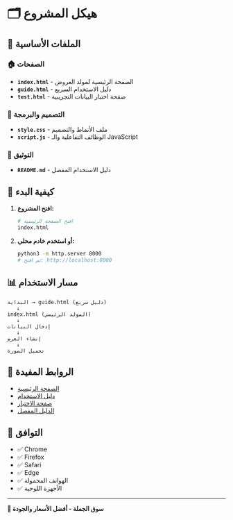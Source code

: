 # 🗂️ هيكل المشروع

## 📁 الملفات الأساسية

### 🏠 الصفحات
- **`index.html`** - الصفحة الرئيسية لمولد العروض
- **`guide.html`** - دليل الاستخدام السريع
- **`test.html`** - صفحة اختبار البيانات التجريبية

### 🎨 التصميم والبرمجة
- **`style.css`** - ملف الأنماط والتصميم
- **`script.js`** - الوظائف التفاعلية والـ JavaScript

### 📖 التوثيق
- **`README.md`** - دليل الاستخدام المفصل

## 🚀 كيفية البدء

1. **افتح المشروع:**
   ```bash
   # افتح الصفحة الرئيسية
   index.html
   ```

2. **أو استخدم خادم محلي:**
   ```bash
   python3 -m http.server 8000
   # ثم افتح: http://localhost:8000
   ```

## 📊 مسار الاستخدام

```
البداية → guide.html (دليل سريع)
   ↓
index.html (المولد الرئيسي)
   ↓
إدخال البيانات
   ↓
إنشاء العرض
   ↓
تحميل الصورة
```

## 🔗 الروابط المفيدة

- [الصفحة الرئيسية](index.html)
- [دليل الاستخدام](guide.html)
- [صفحة الاختبار](test.html)
- [الدليل المفصل](README.md)

## 📱 التوافق

- ✅ Chrome
- ✅ Firefox
- ✅ Safari
- ✅ Edge
- ✅ الهواتف المحمولة
- ✅ الأجهزة اللوحية

---

**🛒 سوق الجملة - أفضل الأسعار والجودة**